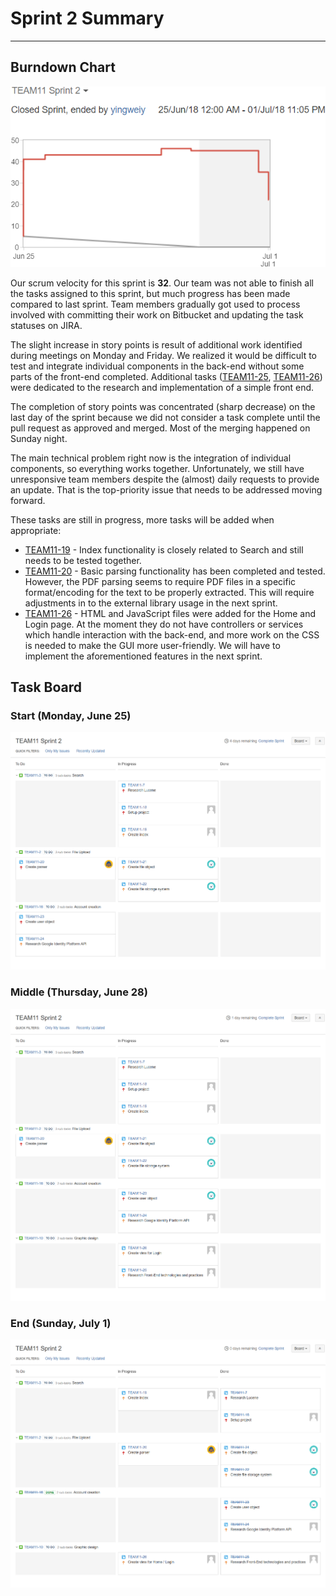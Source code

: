 # Sprint 2 Summary
--------------------

## Burndown Chart
![Burndown Chart - Sprint 2](./Sprint2BurnDown.png)

Our scrum velocity for this sprint is __32__. Our team was not able to finish all the tasks assigned to this sprint, but much progress has been made compared to last sprint. Team members gradually got used to process involved with committing their work on Bitbucket and updating the task statuses on JIRA.

The slight increase in story points is result of additional work identified during meetings on Monday and Friday. We realized it would be difficult to test and integrate individual components in the back-end without some parts of the front-end completed. Additional tasks ([TEAM11-25], [TEAM11-26]) were dedicated to the research and implementation of a simple front end.

The completion of story points was concentrated (sharp decrease) on the last day of the sprint because we did not consider a task complete until the pull request as approved and merged. Most of the merging happened on Sunday night.

The main technical problem right now is the integration of individual components, so everything works together. Unfortunately, we still have unresponsive team members despite the (almost) daily requests to provide an update. That is the top-priority issue that needs to be addressed moving forward.

These tasks are still in progress, more tasks will be added when appropriate:

* [TEAM11-19] - Index functionality is closely related to Search and still needs to be tested together.
* [TEAM11-20] - Basic parsing functionality has been completed and tested. However, the PDF parsing seems to require PDF files in a specific format/encoding for the text to be properly extracted. This will require adjustments in to the external library usage in the next sprint. 
* [TEAM11-26] - HTML and JavaScript files were added for the Home and Login page. At the moment they do not have controllers or services which handle interaction with the back-end, and more work on the CSS is needed to make the GUI more user-friendly. We will have to implement the aforementioned features in the next sprint.

## Task Board

### Start (Monday, June 25)
![Task Board - June 25](./TaskBoardAtStartOfSprint2.png)

### Middle (Thursday, June 28)
![Task Board - June 28](./TaskBoardAtMiddleOfSprint2.png)

### End (Sunday, July 1)
![Task Board - July 1](./TaskBoardAtEndOfSprint2.png)

[TEAM11-19]: https://cmsweb.utsc.utoronto.ca/jira/browse/TEAM11-19
[TEAM11-20]: https://cmsweb.utsc.utoronto.ca/jira/browse/TEAM11-20
[TEAM11-25]: https://cmsweb.utsc.utoronto.ca/jira/browse/TEAM11-25
[TEAM11-26]: https://cmsweb.utsc.utoronto.ca/jira/browse/TEAM11-26

